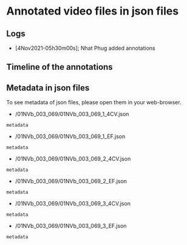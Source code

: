 # Annotated video files in json files

## Logs
* [4Nov2021-05h30m00s]; Nhat Phug added annotations 

## Timeline of the annotations


## Metadata in json files
To see metadata of json files, please open them in your web-browser.

* /01NVb_003_069/01NVb_003_069_1_4CV.json

```
metadata	

```

* /01NVb_003_069/01NVb_003_069_1_EF.json

```
metadata	

```

* /01NVb_003_069/01NVb_003_069_2_4CV.json

```
metadata	

```

* /01NVb_003_069/01NVb_003_069_2_EF.json

```
metadata	

```

* /01NVb_003_069/01NVb_003_069_3_4CV.json

```
metadata	

```

* /01NVb_003_069/01NVb_003_069_3_EF.json

```
metadata	

```

